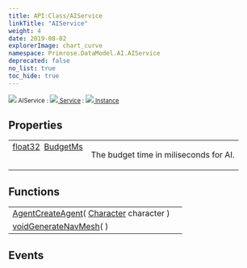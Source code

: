 ```yaml
---
title: API:Class/AIService
linkTitle: "AIService"
weight: 4
date: 2019-08-02
explorerImage: chart_curve
namespace: Primrose.DataModel.AI.AIService
deprecated: false
no_list: true
toc_hide: true
---
```

<small class="inheritance">
<span class="" href="/docs/api-reference/Class/AIService"><img src="/icons/silk/chart_curve.png"/>&nbsp;AIService</span>&nbsp;:&nbsp;<a class="" href="/docs/api-reference/Class/Service"><img src="/icons/silk/default.png"/>&nbsp;Service</a>&nbsp;:&nbsp;<a class="" href="/docs/api-reference/Class/Instance"><img src="/icons/silk/default.png"/>&nbsp;Instance</a></small>
 
## Properties
 
<table class="studiohide">
<tbody>
<tr class="function-row ">
<td style="vertical-align:top;white-space:normal;">
<div>
<a class="type" href="/docs/api-reference/System/Primitives#single">float32</a><span class="method-body" style="text-indent: -2em; padding-left: 0.5em"><a class="name" href="BudgetMs">BudgetMs</a></span></td>
<td style="vertical-align:top;white-space:normal;">
<p>
The budget time in miliseconds for AI.
</p></td>
</tr>

</tbody>
</table>
 
## Functions
 
<table class="studiohide">
<tbody>
<tr class="function-row ">
<td style="vertical-align:top;white-space:normal;">
<div>
<a class="type" href="/docs/api-reference/Class/Agent">Agent</a><span class="method-body" style="text-indent: -2em;"><a class="method-name  " href="CreateAgent">CreateAgent</a></span><span style="display: inline-block">( <span class="param" style="white-space: nowrap"><a class="type" href="/docs/api-reference/Class/Character">Character</a> character</span> )</span></span></div></td>
<td style="vertical-align:top;white-space:normal;">
</td>
</tr>

<tr class="function-row ">
<td style="vertical-align:top;white-space:normal;">
<div>
<a class="type" href="/docs/api-reference/System/void">void</a><span class="method-body" style="text-indent: -2em;"><a class="method-name  " href="GenerateNavMesh">GenerateNavMesh</a></span><span style="display: inline-block">( <span class="param" style="white-space: nowrap"></span> )</span></span></div></td>
<td style="vertical-align:top;white-space:normal;">
</td>
</tr>

</tbody>
</table>
 
## Events
 
<table class="studiohide">
<tbody>
</tbody>
</table>
<b>
</b>
<div class="inheritors">
<ul class="root">
</ul>
</div>

